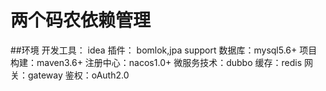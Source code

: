 # 两个码农依赖管理

##环境
    开发工具： idea
    插件： bomlok,jpa support
    数据库：mysql5.6+
    项目构建：maven3.6+
    注册中心：nacos1.0+
    微服务技术：dubbo
    缓存：redis
    网关：gateway
    鉴权：oAuth2.0
    